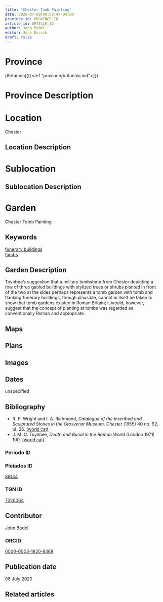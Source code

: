 ```yaml
---
title: "Chester Tomb Painting"
date: 2020-07-08T08:58:47-04:00
province_id: PROVINCE_ID
article_id: ARTICLE_ID
author: John Bodel
editor: June Dorsch
draft: false
---
```


# Province

[Britannia]({{<ref "province/britannia.md">}})  

# Province Description


# Location

Chester

## Location Description

<!-- LEAVE THIS BLANK FOR NOW -->

# Sublocation

<!--
[AREA WITHIN LOCATION, LIKE “PALATINE HILL”](GEOREFERENCE LINK)
A sublocation is any area larger than an individual garden, but located within a location. I would always try to include a link to a controlled vocabulary here if possible. This ID may well be different from the Garden ID, e.g., Pompeii versus a Garden in one of the houses which has its own Pleiades ID.
-->

## Sublocation Description

<!-- DESCRIPTION -->

# Garden

Chester Tomb Painting

## Keywords

[funerary buildings](http://vocab.getty.edu/page/aat/300005866)  
[tombs](http://vocab.getty.edu/page/aat/300005926)

## Garden Description

Toynbee’s suggestion that a military tombstone from Chester depicting a row of three gabled buildings with stylized trees or shrubs planted in front of the two at the sides perhaps represents a tomb garden with tomb and flanking funerary buildings, though plausible, cannot in itself be taken to show that tomb gardens existed in Roman Britain; it would, however, suggest that the concept of planting at tombs was regarded as conventionally Roman and appropriate.

## Maps

## Plans

## Images

## Dates

unspecified

## Bibliography

* R. P. Wright and I. A. Richmond, *Catalogue of the Inscribed and Sculptured Stones in the Grosvenor Museum, Chester* (1955) 40 no. 92, pl. 26. [(world cat)](http://www.worldcat.org/oclc/500390411)
* J. M. C. Toynbee, *Death and Burial in the Roman World* (London 1971) 100. [(world cat)](http://www.worldcat.org/oclc/807342603)

### Periodo ID

<!-- [PERIODO_ID](https://pleiades.stoa.org/places/PLEIADES_ID) -->

### Pleiades ID

[89144](https://pleiades.stoa.org/places/89144)

### TGN ID

[7026064]( http://vocab.getty.edu/page/tgn/7026064)

## Contributor

[John Bodel](https://www.brown.edu/academics/history/people/john-bodel)

### ORCID

[0000-0003-1820-6368](https://orcid.org/0000-0003-1820-6368)

## Publication date

08 July 2020

## Related articles

<!-- Links to other related articles. Leave blank for now -->
